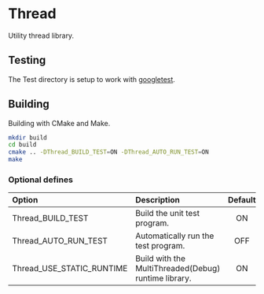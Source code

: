 # Thread

Utility thread library.

## Testing

The Test directory is setup to work with [googletest](https://github.com/google/googletest).

## Building

Building with CMake and Make.

```sh
mkdir build
cd build
cmake .. -DThread_BUILD_TEST=ON -DThread_AUTO_RUN_TEST=ON
make
```

### Optional defines

| Option                    | Description                                          | Default |
| :------------------------ | :--------------------------------------------------- | :-----: |
| Thread_BUILD_TEST         | Build the unit test program.                         |   ON    |
| Thread_AUTO_RUN_TEST      | Automatically run the test program.                  |   OFF   |
| Thread_USE_STATIC_RUNTIME | Build with the MultiThreaded(Debug) runtime library. |   ON    |
